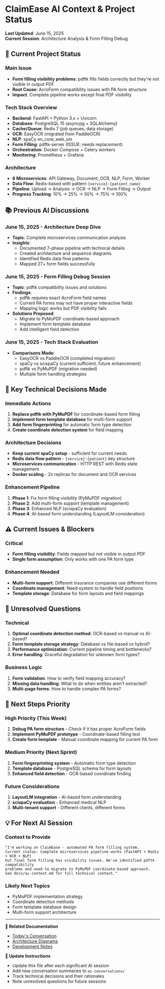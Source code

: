 # ClaimEase AI Context & Project Status

**Last Updated**: June 15, 2025  
**Current Session**: Architecture Analysis & Form Filling Debug

## 🎯 Current Project Status

### **Main Issue**
- **Form filling visibility problems**: pdftk fills fields correctly but they're not visible in output PDF
- **Root Cause**: AcroForm compatibility issues with PA form structure
- **Impact**: Complete pipeline works except final PDF visibility

### **Tech Stack Overview**
- **Backend**: FastAPI + Python 3.x + Uvicorn
- **Database**: PostgreSQL 15 (asyncpg + SQLAlchemy)
- **Cache/Queue**: Redis 7 (job queues, data storage)
- **OCR**: EasyOCR (migrated from PaddleOCR)
- **NLP**: spaCy en_core_web_sm
- **Form Filling**: pdftk-server (ISSUE: needs replacement)
- **Orchestration**: Docker Compose + Celery workers
- **Monitoring**: Prometheus + Grafana

### **Architecture**
- **6 Microservices**: API Gateway, Document, OCR, NLP, Form, Worker
- **Data Flow**: Redis-based with pattern `{service}:{patient_name}`
- **Pipeline**: Upload → Analysis → OCR → NLP → Form Filling → Output
- **Progress Tracking**: 10% → 25% → 50% → 75% → 100%

## 📚 Previous AI Discussions

### **June 15, 2025 - Architecture Deep Dive**
- **Topic**: Complete microservices communication analysis
- **Insights**: 
  - Documented 7-phase pipeline with technical details
  - Created architecture and sequence diagrams
  - Identified Redis data flow patterns
  - Mapped 27+ form fields successfully

### **June 15, 2025 - Form Filling Debug Session**
- **Topic**: pdftk compatibility issues and solutions
- **Findings**:
  - pdftk requires exact AcroForm field names
  - Current PA forms may not have proper interactive fields
  - Mapping logic works but PDF visibility fails
- **Solutions Proposed**:
  - Migrate to PyMuPDF coordinate-based approach
  - Implement form template database
  - Add intelligent field detection

### **June 15, 2025 - Tech Stack Evaluation**
- **Comparisons Made**:
  - EasyOCR vs PaddleOCR (completed migration)
  - spaCy vs scispaCy (current sufficient, future enhancement)
  - pdftk vs PyMuPDF (migration needed)
  - Multiple form handling strategies

## 🔧 Key Technical Decisions Made

### **Immediate Actions**
1. **Replace pdftk with PyMuPDF** for coordinate-based form filling
2. **Implement form template database** for multi-form support
3. **Add form fingerprinting** for automatic form type detection
4. **Create coordinate detection system** for field mapping

### **Architecture Decisions**
- **Keep current spaCy setup** - sufficient for current needs
- **Redis data flow pattern** - `{service}:{patient}` key structure
- **Microservices communication** - HTTP REST with Redis state management
- **Docker scaling** - 2x replicas for document and OCR services

### **Enhancement Pipeline**
1. **Phase 1**: Fix form filling visibility (PyMuPDF migration)
2. **Phase 2**: Add multi-form support (template management)
3. **Phase 3**: Enhanced NLP (scispaCy evaluation)
4. **Phase 4**: AI-based form understanding (LayoutLM consideration)

## ⚠️ Current Issues & Blockers

### **Critical**
- **Form filling visibility**: Fields mapped but not visible in output PDF
- **Single form assumption**: Only works with one PA form type

### **Enhancement Needed**
- **Multi-form support**: Different insurance companies use different forms
- **Coordinate management**: Need system to handle field positions
- **Template storage**: Database for form layouts and field mappings

## 🎯 Unresolved Questions

### **Technical**
1. **Optimal coordinate detection method**: OCR-based vs manual vs AI-based?
2. **Form template storage strategy**: Database vs file-based vs hybrid?
3. **Performance optimization**: Current pipeline timing and bottlenecks?
4. **Error handling**: Graceful degradation for unknown form types?

### **Business Logic**
1. **Form validation**: How to verify field mapping accuracy?
2. **Missing data handling**: What to do when entities aren't extracted?
3. **Multi-page forms**: How to handle complex PA forms?

## 🚀 Next Steps Priority

### **High Priority** (This Week)
1. **Debug PA form structure** - Check if it has proper AcroForm fields
2. **Implement PyMuPDF prototype** - Coordinate-based filling test
3. **Create form template** - Manual coordinate mapping for current PA form

### **Medium Priority** (Next Sprint)
1. **Form fingerprinting system** - Automatic form type detection
2. **Template database** - PostgreSQL schema for form layouts
3. **Enhanced field detection** - OCR-based coordinate finding

### **Future Considerations**
1. **LayoutLM integration** - AI-based form understanding
2. **scispaCy evaluation** - Enhanced medical NLP
3. **Multi-tenant support** - Different clients, different forms

## 💡 For Next AI Session

### **Context to Provide**
```
"I'm working on ClaimEase - automated PA form filling system. 
Current status: Complete microservices pipeline works (FastAPI + Redis + OCR + NLP) 
but final form filling has visibility issues. We've identified pdftk compatibility 
problems and need to migrate to PyMuPDF coordinate-based approach. 
See docs/ai-context.md for full technical context."
```

### **Likely Next Topics**
- PyMuPDF implementation strategy
- Coordinate detection methods
- Form template database design
- Multi-form support architecture

---

**📁 Related Documentation**
- [Today's Conversation](./ai-conversations/2025-06-15-architecture-analysis.md)
- [Architecture Diagrams](./architecture/)
- [Development Notes](./development/)

**🔄 Update Instructions**
- Update this file after each significant AI session
- Add new conversation summaries to `ai-conversations/`
- Track technical decisions and their rationales
- Note unresolved questions for future sessions
